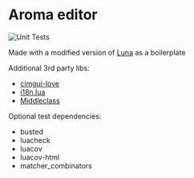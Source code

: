# Aroma editor
![Unit Tests](https://github.com/MtsReis/aroma/actions/workflows/tests.yml/badge.svg?event=push)

Made with a modified version of [Luna](https://github.com/MtsReis/luna) as a boilerplate

Additional 3rd party libs:
 - [cimgui-love](https://github.com/apicici/cimgui-love)
 - [i18n.lua](https://github.com/kikito/i18n.lua)
 - [Middleclass](https://github.com/kikito/middleclass)

Optional test dependencies:
 - busted
 - luacheck
 - luacov
 - luacov-html
 - matcher_combinators
